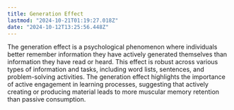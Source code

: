 ```yaml
---
title: Generation Effect
lastmod: "2024-10-21T01:19:27.018Z"
date: "2024-10-12T13:25:56.448Z"
---
```


The generation effect is a psychological phenomenon where individuals better remember information they have actively generated themselves than information they have read or heard. This effect is robust across various types of information and tasks, including word lists, sentences, and problem-solving activities. The generation effect highlights the importance of active engagement in learning processes, suggesting that actively creating or producing material leads to more muscular memory retention than passive consumption.
